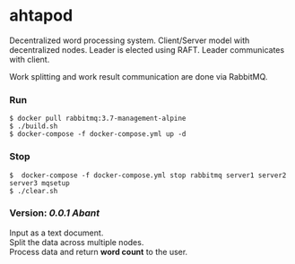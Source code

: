 # ahtapod

Decentralized word processing system. 
Client/Server model with decentralized nodes.
Leader is elected using RAFT. Leader communicates with client. <br>

Work splitting and work result communication are done via RabbitMQ.

### Run
`$ docker pull rabbitmq:3.7-management-alpine` <br>
`$ ./build.sh` <br>
`$ docker-compose -f docker-compose.yml up -d` <br>

### Stop
`$  docker-compose -f docker-compose.yml stop rabbitmq server1 server2 server3 mqsetup
` <br>
`$ ./clear.sh`

### Version: _0.0.1 Abant_
Input as a text document. <br>
Split the data across multiple nodes. <br>
Process data and return **word count** to the user.
